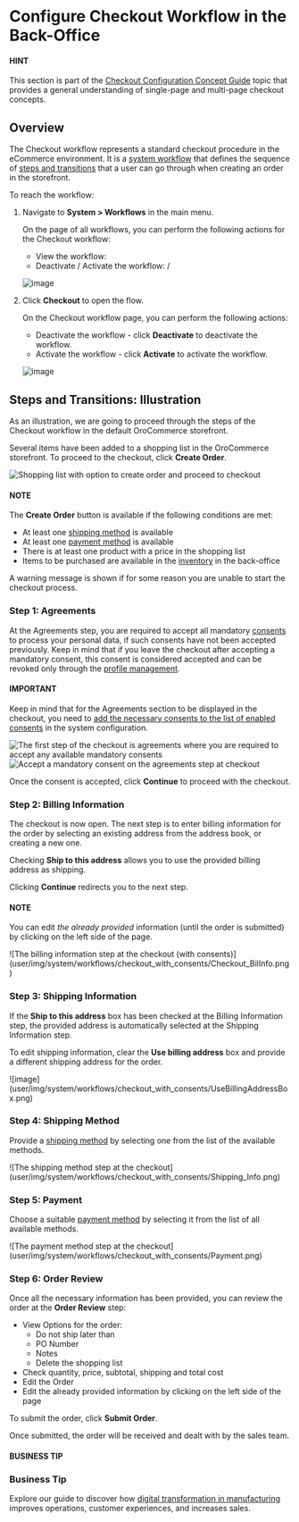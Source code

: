 <a id="system-workflows-checkout-workflow"></a>

# Configure Checkout Workflow in the Back-Office

#### HINT
This section is part of the [Checkout Configuration Concept Guide](../../../../concept-guides/administration/checkout/index.md#checkout-management-concept-guide) topic that provides a general understanding of single-page and multi-page checkout concepts.

## Overview

The Checkout workflow represents a standard checkout procedure in the eCommerce environment. It is a [system workflow](../index.md#user-guide-system-workflow-management-system-custom) that defines the sequence of [steps and transitions](../steps-transitions.md#user-guide-system-workflow-management-steps-transitions) that a user can go through when creating an order in the storefront.

To reach the workflow:

1. Navigate to **System > Workflows** in the main menu.

   On the page of all workflows, you can perform the following actions for the Checkout workflow:
   * View the workflow: <i class="fa fa-eye fa-lg" aria-hidden="true"></i>
   * Deactivate / Activate the workflow: <i class="fa fa-times fa-lg" aria-hidden="true"></i> / <i class="fa fa-check fa-lg" aria-hidden="true"></i>

   ![image](user/img/system/workflows/checkout/CheckoutGridBackoffice.png)
2. Click **Checkout** to open the flow.

   On the Checkout workflow page, you can perform the following actions:
   * Deactivate the workflow - click <i class="fa fa-times fa-lg" aria-hidden="true"></i> **Deactivate** to deactivate the workflow.
   * Activate the workflow - click <i class="fa fa-check fa-lg" aria-hidden="true"></i> **Activate** to activate the workflow.

   ![image](user/img/system/workflows/checkout/CheckoutViewPageBackoffice.png)

## Steps and Transitions: Illustration

As an illustration, we are going to proceed through the steps of the Checkout workflow in the default OroCommerce storefront.

<!-- start_checkout_sample_0 -->

Several items have been added to a shopping list in the OroCommerce storefront. To proceed to the checkout, click **Create Order**.

![Shopping list with option to create order and proceed to checkout](user/img/system/workflows/checkout/CreateOrderButton.png)

#### NOTE
The **Create Order** button is available if the following conditions are met:

* At least one [shipping method](../../../../concept-guides/administration/shipping-configuration/index.md#user-guide-shipping) is available
* At least one [payment method](../../../../concept-guides/administration/payment-configuration/index.md#user-guide-payment) is available
* There is at least one product with a price in the shopping list
* Items to be purchased are available in the [inventory](../../../inventory/index.md#user-guide-inventory) in the back-office

A warning message is shown if for some reason you are unable to start the checkout process.

<!-- finish_checkout_sample_0 -->

### Step 1: Agreements

At the Agreements step, you are required to accept all mandatory [consents](../../consent-management/index.md#system-consent-management) to process your personal data, if such consents have not been accepted previously. Keep in mind that if you leave the checkout after accepting a mandatory consent, this consent is considered accepted and can be revoked only through the [profile management](../../../../storefront/account/my-profile/index.md#frontstore-guide-profile-consents-revoke).

#### IMPORTANT
Keep in mind that for the Agreements section to be displayed in the checkout, you need to [add the necessary consents to the list of enabled consents](../../configuration/commerce/customer/global-consents.md#admin-guide-commerce-configuration-customers-consents-enable-globally) in the system configuration.

![The first step of the checkout is agreements where you are required to accept any available mandatory consents](user/img/system/workflows/checkout_with_consents/storefront_step_agreements.png)![Accept a mandatory consent on the agreements step at checkout](user/img/system/workflows/checkout_with_consents/storefront_step_accept_agreement.png)

Once the consent is accepted, click **Continue** to proceed with the checkout.

### Step 2: Billing Information

<!-- start_checkout_sample_1 -->

The checkout is now open. The next step is to enter billing information for the order by selecting an existing address from the address book, or creating a new one.

Checking **Ship to this address** allows you to use the provided billing address as shipping.

Clicking **Continue** redirects you to the next step.

#### NOTE
You can edit *the already provided* information (until the order is submitted) by clicking <i class="fas fa-pencil-alt" aria-hidden="true"></i> on the left side of the page.

<!-- finish_checkout_sample_1 -->![The billing information step at the checkout (with consents)](user/img/system/workflows/checkout_with_consents/Checkout_BilInfo.png)

### Step 3: Shipping Information

<!-- start_checkout_sample_2 -->

If the **Ship to this address** box has been checked at the Billing Information step, the provided address is automatically selected at the Shipping Information step.

To edit shipping information, clear the **Use billing address** box and provide a different shipping address for the order.

<!-- finish_checkout_sample_2 -->![image](user/img/system/workflows/checkout_with_consents/UseBillingAddressBox.png)

### Step 4: Shipping Method

<!-- start_checkout_sample_3 -->

Provide a [shipping method](../../../../concept-guides/administration/shipping-configuration/index.md#user-guide-shipping) by selecting one from the list of the available methods.

<!-- finish_checkout_sample_3 -->![The shipping method step at the checkout](user/img/system/workflows/checkout_with_consents/Shipping_Info.png)

### Step 5: Payment

<!-- start_checkout_sample_4 -->

Choose a suitable [payment method](../../../../concept-guides/administration/payment-configuration/index.md#user-guide-payment) by selecting it from the list of all available methods.

<!-- finish_checkout_sample_4 -->![The payment method step at the checkout](user/img/system/workflows/checkout_with_consents/Payment.png)

### Step 6: Order Review

<!-- start_checkout_sample_5 -->
<!-- start_checkout_sample_alt5 -->

Once all the necessary information has been provided, you can review the order at the **Order Review** step:

* View Options for the order:
  * Do not ship later than
  * PO Number
  * Notes
  * Delete the shopping list
* Check quantity, price, subtotal, shipping and total cost
* Edit the Order
* Edit the already provided information by clicking <i class="fas fa-pencil-alt" aria-hidden="true"></i> on the left side of the page

To submit the order, click **Submit Order**.

<!-- finish_checkout_sample_alt5 -->

Once submitted, the order will be received and dealt with by the sales team.

<!-- finish_checkout_sample_5 -->

#### BUSINESS TIP
### Business Tip

Explore our guide to discover how <a href="https://oroinc.com/b2b-ecommerce/blog/digital-transformation-in-manufacturing/" target="_blank">digital transformation in manufacturing</a> improves operations, customer experiences, and increases sales.

<!-- fa-bars = fa-navicon -->
<!-- Ic Tiles is used as Set As Default in saved views, and as tiles in display layout options -->
<!-- IcPencil refers to Rename in Commerce and Inline Editing in CRM -->
<!-- Check mark in the square. -->
<!-- SortDesc is also used as drop-down arrow -->
<!-- A -->
<!-- B -->
<!-- C -->
<!-- D -->
<!-- E -->
<!-- F -->
<!-- G -->
<!-- H -->
<!-- I -->
<!-- L -->
<!-- M -->
<!-- P -->
<!-- R -->
<!-- S -->
<!-- T -->
<!-- U -->
<!-- Z -->

